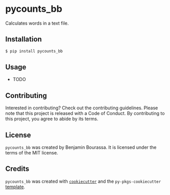# pycounts_bb

Calculates words in a text file.

## Installation

```bash
$ pip install pycounts_bb
```

## Usage

- TODO

## Contributing

Interested in contributing? Check out the contributing guidelines. Please note that this project is released with a Code of Conduct. By contributing to this project, you agree to abide by its terms.

## License

`pycounts_bb` was created by Benjamin Bourassa. It is licensed under the terms of the MIT license.

## Credits

`pycounts_bb` was created with [`cookiecutter`](https://cookiecutter.readthedocs.io/en/latest/) and the `py-pkgs-cookiecutter` [template](https://github.com/py-pkgs/py-pkgs-cookiecutter).
